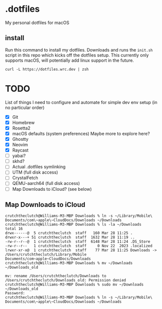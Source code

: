 # .dotfiles

My personal dotfiles for macOS

## install

Run this command to install my dotfiles. Downloads and runs the `init.sh` script in this repo which kicks off the dotfiles setup.  This currently only supports macOS, will potentially add linux support in the future.

```shell
curl -L https://dotfiles.wrc.dev | zsh
```

# TODO

List of things I need to configure and automate for simple dev env setup (in no particular order)

- [x] Git
- [x] Homebrew
- [x] Rosetta2
- [x] macOS defaults (system preferences) Maybe more to explore here?
- [x] Ghostty
- [x] Neovim
- [x] Raycast
- [ ] yabai?
- [ ] skhd?
- [ ] Actual .dotfiles symlinking
- [ ] UTM (full disk access)
- [ ] CrystalFetch
- [ ] QEMU-aarch64 (full disk access)
- [ ] Map Downloads to iCloud? (see below)

## Map Downloads to iCloud

```shell
crutchtheclutch@Williams-M3-MBP Downloads % ln -s ~/Library/Mobile\ Documents/com\~apple\~CloudDocs/Downloads ~/Downloads
crutchtheclutch@Williams-M3-MBP Downloads % ls -la ~/Downloads
total 16
drwx------@  5 crutchtheclutch  staff   160 Mar 28 11:25 .
drwxr-x---+ 51 crutchtheclutch  staff  1632 Mar 28 11:19 ..
-rw-r--r--@  1 crutchtheclutch  staff  6148 Mar 28 11:24 .DS_Store
-rw-r--r--   1 crutchtheclutch  staff     0 Nov 22  2023 .localized
lrwxr-xr-x@  1 crutchtheclutch  staff    77 Mar 28 11:25 Downloads -> /Users/crutchtheclutch/Library/Mobile Documents/com~apple~CloudDocs/Downloads
crutchtheclutch@Williams-M3-MBP Downloads % mv ~/Downloads ~/Downloads_old

mv: rename /Users/crutchtheclutch/Downloads to /Users/crutchtheclutch/Downloads_old: Permission denied
crutchtheclutch@Williams-M3-MBP Downloads % sudo mv ~/Downloads ~/Downloads_old
Password:
crutchtheclutch@Williams-M3-MBP Downloads % ln -s ~/Library/Mobile\ Documents/com\~apple\~CloudDocs/Downloads ~/Downloads
```